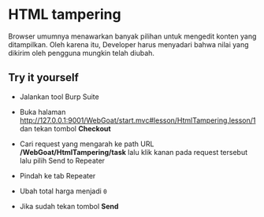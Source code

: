 # HTML tampering
Browser umumnya menawarkan banyak pilihan untuk mengedit konten yang ditampilkan. Oleh karena itu, Developer harus menyadari bahwa nilai yang dikirim oleh pengguna mungkin telah diubah.

## Try it yourself
- Jalankan tool Burp Suite
- Buka halaman http://127.0.0.1:9001/WebGoat/start.mvc#lesson/HtmlTampering.lesson/1 dan tekan tombol **Checkout**

- Cari request yang mengarah ke path URL **/WebGoat/HtmlTampering/task** lalu klik kanan pada request tersebut lalu pilih Send to Repeater

- Pindah ke tab Repeater

- Ubah total harga menjadi `0`

- Jika sudah tekan tombol **Send**

